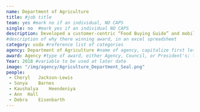 ```yaml
---
name: Department of Agriculture
title: #job title
team: yes #mark no if an individual, NO CAPS
single: no  #mark yes if an individual NO CAPS
description: Developed a customer-centric “Food Buying Guide” and mobile app to streamline information and increase efficiency in the Child Nutrition Program. Now the more than 280,000 program operators know exactly how much food they need to buy and the nutritional value to better serve more than 34 million children daily.
#description of why there winning award, in an excel spreadsheet
category: usda #reference list of categories
agency: Department of Agriculture #name of agency, capitalize first letter of each name
award: Agency #type of award, either Agency, Council, or President's; this is case sensitive so make sure to match the options listed exactly. This section generates the format of the card
Year: 2018 #variable to be used at later date
image: "/img/agency/Agriculture_Department_Seal.png"
people:
 - Cheryl	Jackson-Lewis
 - Sonya	Barnes
 - Kaushalya	Heendeniya
 - Ann	Hall
 - Debra	Eisenbarth
---
```

